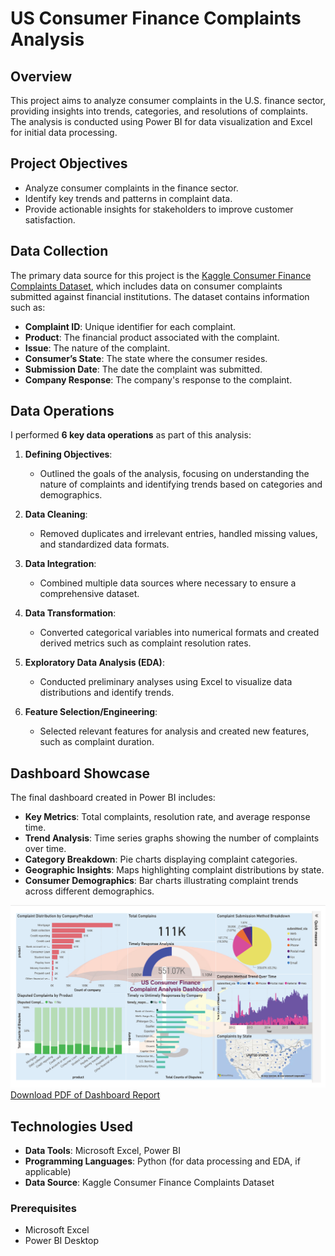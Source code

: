 # US Consumer Finance Complaints Analysis

## Overview

This project aims to analyze consumer complaints in the U.S. finance sector, providing insights into trends, categories, and resolutions of complaints. The analysis is conducted using Power BI for data visualization and Excel for initial data processing.

## Project Objectives

- Analyze consumer complaints in the finance sector.
- Identify key trends and patterns in complaint data.
- Provide actionable insights for stakeholders to improve customer satisfaction.

## Data Collection

The primary data source for this project is the [Kaggle Consumer Finance Complaints Dataset](https://www.kaggle.com/datasets), which includes data on consumer complaints submitted against financial institutions. The dataset contains information such as:

- **Complaint ID**: Unique identifier for each complaint.
- **Product**: The financial product associated with the complaint.
- **Issue**: The nature of the complaint.
- **Consumer’s State**: The state where the consumer resides.
- **Submission Date**: The date the complaint was submitted.
- **Company Response**: The company's response to the complaint.

## Data Operations

I performed **6 key data operations** as part of this analysis:

1. **Defining Objectives**:
   - Outlined the goals of the analysis, focusing on understanding the nature of complaints and identifying trends based on categories and demographics.

2. **Data Cleaning**:
   - Removed duplicates and irrelevant entries, handled missing values, and standardized data formats.

3. **Data Integration**:
   - Combined multiple data sources where necessary to ensure a comprehensive dataset.

4. **Data Transformation**:
   - Converted categorical variables into numerical formats and created derived metrics such as complaint resolution rates.

5. **Exploratory Data Analysis (EDA)**:
   - Conducted preliminary analyses using Excel to visualize data distributions and identify trends.

6. **Feature Selection/Engineering**:
   - Selected relevant features for analysis and created new features, such as complaint duration.

## Dashboard Showcase

The final dashboard created in Power BI includes:

- **Key Metrics**: Total complaints, resolution rate, and average response time.
- **Trend Analysis**: Time series graphs showing the number of complaints over time.
- **Category Breakdown**: Pie charts displaying complaint categories.
- **Geographic Insights**: Maps highlighting complaint distributions by state.
- **Consumer Demographics**: Bar charts illustrating complaint trends across different demographics.

![Dashboard Screenshot](https://github.com/DhruvilPanchal205/Power-BI-Dashboards/blob/main/US%20Finance%20Consumer%20Complaints/Screenshot%202024-10-18%20000753.png)
[Download PDF of Dashboard Report](https://github.com/DhruvilPanchal205/Power-BI-Dashboards/blob/main/US%20Finance%20Consumer%20Complaints/US%20Consumer%20Complaint%20Analysis.pdf)


## Technologies Used

- **Data Tools**: Microsoft Excel, Power BI
- **Programming Languages**: Python (for data processing and EDA, if applicable)
- **Data Source**: Kaggle Consumer Finance Complaints Dataset
### Prerequisites

- Microsoft Excel
- Power BI Desktop
